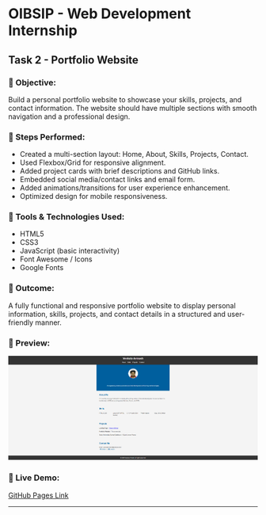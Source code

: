 # OIBSIP - Web Development Internship

## Task 2 - Portfolio Website

### 🔹 Objective:
Build a personal portfolio website to showcase your skills, projects, and contact information. The website should have multiple sections with smooth navigation and a professional design.

### 🔹 Steps Performed:
- Created a multi-section layout: Home, About, Skills, Projects, Contact.
- Used Flexbox/Grid for responsive alignment.
- Added project cards with brief descriptions and GitHub links.
- Embedded social media/contact links and email form.
- Added animations/transitions for user experience enhancement.
- Optimized design for mobile responsiveness.

### 🔹 Tools & Technologies Used:
- HTML5
- CSS3
- JavaScript (basic interactivity)
- Font Awesome / Icons
- Google Fonts

### 🔹 Outcome:
A fully functional and responsive portfolio website to display personal information, skills, projects, and contact details in a structured and user-friendly manner.

### 🔹 Preview:
![Portfolio Screenshot](./portfolio-preview.png)

### 🔹 Live Demo:
[GitHub Pages Link](https://github.com/Avinash-2007-M/OIBSIP_WebDevelopment_Task2.git)

---
